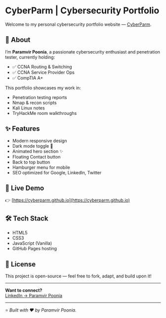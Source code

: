 
# CyberParm | Cybersecurity Portfolio

Welcome to my personal cybersecurity portfolio website — [CyberParm](https://cyberparm.github.io).

## 🚀 About

I’m **Paramvir Poonia**, a passionate cybersecurity enthusiast and penetration tester, currently holding:

- ✅ CCNA Routing & Switching  
- ✅ CCNA Service Provider Ops  
- ✅ CompTIA A+  

This portfolio showcases my work in:

- Penetration testing reports  
- Nmap & recon scripts  
- Kali Linux notes  
- TryHackMe room walkthroughs  

## ✨ Features

- Modern responsive design  
- Dark mode toggle 🌙  
- Animated hero section ✨  
- Floating Contact button  
- Back to top button  
- Hamburger menu for mobile  
- SEO optimized for Google, LinkedIn, Twitter  

## 📂 Live Demo

👉 [https://cyberparm.github.io](https://cyberparm.github.io)

## 🛠️ Tech Stack

- HTML5  
- CSS3  
- JavaScript (Vanilla)  
- GitHub Pages hosting  

## 📄 License

This project is open-source — feel free to fork, adapt, and build upon it!

---

**Want to connect?**  
[LinkedIn → Paramvir Poonia](https://www.linkedin.com/in/paramvir-poonia)

---

⭐️ _Built with ❤️ by Paramvir Poonia._
